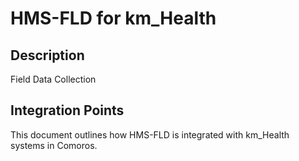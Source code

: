 # HMS-FLD for km_Health

## Description

Field Data Collection

## Integration Points

This document outlines how HMS-FLD is integrated with km_Health systems in Comoros.
